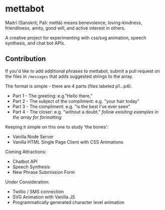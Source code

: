 # mettabot
Maitrī (Sanskrit; Pali: mettā) means benevolence, loving-kindness, friendliness, amity, good will, and active interest in others.

A creative project for experimenting with css/svg animation, speech synthesis, and chat bot APIs. 

## Contribution
If you'd like to add additional phrases to mettabot, submit a pull request on the files in `/messages` that adds suggested strings to the array. 

The format is simple - there are 4 parts (files labeled p1...p4). 
- Part 1 - The greeting: e.g."Hello there,"
- Part 2 - The subject of the compliment: e.g. "your hair today"
- Part 3 - The compliment: e.g. "is the best I've ever seen"
- Part 4 - The closer: e.g. "without a doubt."
*follow exisiting examples in the array for formatting*

Keeping it simple on this one to study 'the bones':

- Vanilla Node Server
- Vanilla HTML Single Page Client with CSS Animations

Coming Attractions:

- Chatbot API
- Speech Synthesis
- New Phrase Submission Form

Under Consideration:

- Twillio / SMS connection
- SVG Animation with Vanilla JS
- Programmatically generated character level animation
